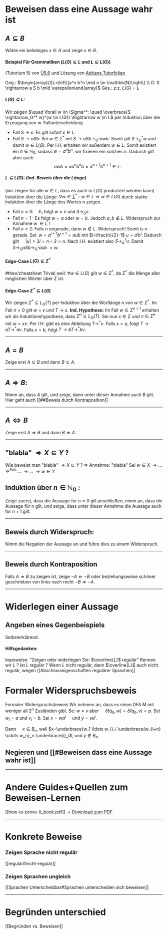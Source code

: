 
# Beweisen dass eine Aussage wahr ist
## $A \subseteq B$
Wähle ein beliebiges $x \in A$ und zeige $x \in B$.
#### Beispiel Für Grammatiken ($L(G) \subseteq L$ und $L \subseteq L(G)$) 
(Tutorium 5) von [Ü5.6](https://teaching.model.in.tum.de/2024ss/theo/ex/ue05-nosolution.pdf?key=GCkpL14q) und Lösung von [Adrians Tutorfolien](https://zulip.in.tum.de/user_uploads/2/f9/AigI48jraioH3lprdi_rlr0q/Theo-S05.pdf) 

Geg.:   $\begin{array}{l}L=\left\{a^n b^n \mid n \in \mathbb{N}\right\} \\ G: S \rightarrow a S b \mid \varepsilon\end{array}$
Ges.: z.z.   $L(G)=L$

##### $L(G) \subseteq L:$
Wir zeigen $\quad \forall w \in \Sigma^*: \quad \overbrace{S \rightarrow_G^* w}^{w \in L(G)} \Rightarrow w \in L$
per Induktion über die Erzeugung von w.
Fallunterscheidung
- Fall $S \rightarrow \varepsilon:$ Es gilt sofort $\varepsilon \in L$.
- Fall $S \rightarrow a S b:$ Sei $w \in \Sigma^*$ mit $S \rightarrow a S b \rightarrow_{G^*}awb$.
	Somit gilt $S \rightarrow_G^* w$ und damit $w \in L(G)$. Per I.H. erhalten wir außerdem $w \in L$. Somit existiert ein $n \in \mathbb{N}_0$, sodass $w=a^n b^n$. wir fixieren ein solches $n$.
	Dadurch gilt aber auch
	$$\begin{equation*}
	a w b=a a^n b^n b=a^{n+1} b^{n+1} \in L \text {. }
	\end{equation*}$$


##### $L \subseteq L(G)$: (Ind. Beweis über die Länge) 
(wir zeigen für alle $w \in L$, dass es auch in $L(G)$ produziert werden kann)
Induktion über die Länge:
$\forall w \in \sum^*: w \in L \Rightarrow w \in L(G)$ durch starke Induktion über die Länge des Wortes n zeigen.
- Fall $n=0: \quad E_1$ folgt $w=\varepsilon$ und $S \rightarrow_G \varepsilon$.
- Fall $n=1$ : Es folgt $w=a$ oder $w=b$. 
	Jedoch $a, b \notin L$. 
	Widerspruch zur Annahme w $\in L$ !
- Fall $n \geq 2:$ Falls $n$ ungerade, dann $w \notin L$. Widerspruch! 
	Somit is $n$ gerade.
	Sei: $w=a^{i+1} b^{i+1}=a u b$ mit $i=\frac{n}{2}-1$ $u=a^i b^i$.
	Dadurch gilt $\quad|u|=2 i=n-2<n$.
	Nach I.H. existiert also $S \rightarrow_a^7 u$.
	Damit $S \rightarrow_G aSb \rightarrow_{G^*}aub$  $=w$.

#### Edge-Case $L(G) \subseteq \Sigma^*$
#theo/cheatsheet 
Trivial weil:
$\forall w \in L(G)$ gilt $w \in \Sigma^*$, da $\Sigma^*$ die Menge aller möglichen Wörter über $\Sigma$ ist.


#### Edge-Case $\Sigma^* \subseteq L(G)$
Wir zeigen $\Sigma^* \subseteq L_G(T)$ per Induktion über die Wortlänge $n$ von $w \in \Sigma^*$. Im Fall $n=0$ gilt $w=\epsilon$ und $T \rightarrow \varepsilon$.
**Ind. Hypothese:** Im Fall $w \in \Sigma^{n+1}$ erhalten wir als Induktionshypothese, dass 
	$\Sigma^n \subseteq L_G(T)$. 
Sei nun $x \in \Sigma$ und $v \in \Sigma^n$ mit $w=x v$. 
Per I.H. gibt es eine Ableitung $T \rightarrow^* v$. 
Falls $x=a$, folgt $T \rightarrow a T \rightarrow^* a v$. Falls $x=b$, folgt $T \rightarrow b T \rightarrow^* b v$.

_____

## $A=B$
Zeige erst $A \subseteq B$ und dann $B \subseteq A$.

_____
## $A \Rightarrow B:$
Nimm an, dass $A$ gilt, und zeige, dann unter dieser Annahme auch B gilt.
Hier geht auch [[##Beweis durch Kontraposition]]
_____
## $A \Leftrightarrow B$
Zeige erst $A \Rightarrow B$ and dann $B \Rightarrow A$.


_____
## "blabla" $\Rightarrow X \subseteq Y$ ?
Wie beweist man "blabla" $\Rightarrow X \subseteq Y$ ?
$\Rightarrow$ Annahme: "blabla"
Sei $w \in X$ 
$\Rightarrow \ldots$
$\Rightarrow^{Ann.} \ldots$
$\Rightarrow \ldots$
$\Rightarrow w \in Y$

## Induktion über $n \in \mathbb{N}_0$ :
Zeige zuerst, dass die Aussage for $n=0$ gill anschließen, nimm an, dass die Aussage für n gilt, und zeige, dass unter dieser Annahme die Aussage auch for $n+1$ gilt.


_____
## Beweis durch Widerspruch:
Nimm die Negation der Aussage an und führe dies zu einem Widerspruch.

_____
## Beweis durch Kontraposition
Falls $A \Rightarrow B$ zu zeigen ist, zeige $\neg A \Leftarrow \neg B$ oder beziehungsweise schöner geschrieben von links nach recht $\neg B \Rightarrow \neg A$.

_____
# Widerlegen einer Aussage
## Angeben eines Gegenbeispiels
Selbsterklärend.

#### Hilfsgedanken:
bspsweise: "Zeigen oder widerlegen Sie: $\overline{L}$ regulär"
	Kennen wir $L$ ? Ist $L$ regulär ? Wenn $L$ nicht regulär, dann $\overline{L}$ auch nicht regulär, wegen [[Abschlusseigenschaften regulärer Sprachen]]


# Formaler Widerspruchsbeweis
Formaler Widerspruchsbeweis
Wir nehmen an, dass es einen DFA M mit weniger all $2^n$ Zuständen gibt.
Se: $w \neq v$ aber $\quad \hat{\delta}(q_0, w)=\hat{\delta}\left(q_0, v\right)=p$.
Sei $w_i=a$ und $v_i=b$.
Sei $x=w a^i \quad$ und $y=v a^i$.

Dann $\quad x \in B_n$, weil $x=\underbrace{w_1 \ldots w_i}_i \underbrace{w_{i+n} \cdots w_n}_n \underbrace{i}_i$, und $y \notin B_n$.

## Negieren und [[#Beweisen dass eine Aussage wahr ist]]



______
# Andere Guides+Quellen zum Beweisen-Lernen
[[how-to-prove-it_book.pdf]] -> [Download zum PDF](https://users.metu.edu.tr/serge/courses/111-2011/textbook-math111.pdf)


____

# Konkrete Beweise
### Zeigen Sprache nicht regulär
[[regulär#nicht-regulär]]

### Zeigen Sprachen ungleich
[[Sprachen Unterscheidbar#Sprachen unterscheiden sich beweisen]]



________
# Begründen unterschied
[[Begründen vs. Beweisen]]
